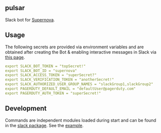pulsar
-------------

Slack bot for [Supernova](https://github.com/sapcc/supernova).

## Usage

The following secrets are provided via environment variables and are obtained after creating the Bot & enabling interactive messages in Slack via [this page](https://api.slack.com/apps).


```yaml
export SLACK_BOT_TOKEN = "topSecret!"
export SLACK_BOT_ID = "supernova"                                     
export SLACK_ACCESS_TOKEN = "superSecret?"
export SLACK_VERIFICATION_TOKEN = "anotherSecret!"
export SLACK_AUTHORIZED_USER_GROUP_NAMES = "slackGroup1,slackGroup2"
export PAGERDUTY_DEFAULT_EMAIL = "defaultUser@pagerduty.com"
export PAGERDUTY_AUTH_TOKEN = "superSecret!"
```

## Development

Commands are independent modules loaded during start and can be found in the [slack package](./pkg/slack).
See the [example](./pkg/slack/hello.go).
